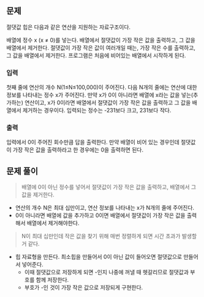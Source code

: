 ## 문제
절댓값 힙은 다음과 같은 연산을 지원하는 자료구조이다.

배열에 정수 x (x ≠ 0)를 넣는다.
배열에서 절댓값이 가장 작은 값을 출력하고, 그 값을 배열에서 제거한다. 절댓값이 가장 작은 값이 여러개일 때는, 가장 작은 수를 출력하고, 그 값을 배열에서 제거한다.
프로그램은 처음에 비어있는 배열에서 시작하게 된다.

### 입력
첫째 줄에 연산의 개수 N(1≤N≤100,000)이 주어진다. 다음 N개의 줄에는 연산에 대한 정보를 나타내는 정수 x가 주어진다. 만약 x가 0이 아니라면 배열에 x라는 값을 넣는(추가하는) 연산이고, x가 0이라면 배열에서 절댓값이 가장 작은 값을 출력하고 그 값을 배열에서 제거하는 경우이다. 입력되는 정수는 -231보다 크고, 231보다 작다.

### 출력
입력에서 0이 주어진 회수만큼 답을 출력한다. 만약 배열이 비어 있는 경우인데 절댓값이 가장 작은 값을 출력하라고 한 경우에는 0을 출력하면 된다.

## 문제 풀이
> 배열에 0이 아닌 정수를 넣어서 절댓값이 가장 작은 값을 출력하고, 배열에서 그 값을 제거한다. 

- 연산의 개수 N은 최대 십만이고, 연산 정보를 나타내는 x가 N개의 줄에 주어진다. 
- 0이 아니라면 배열에 값을 추가하고 0이면 배열에서 절댓값이 가장 작은 값을 출력해서 배열에서 제거해야한다.

> N이 최대 십만인데 작은 값을 찾기 위해 매번 정렬하게 되면 시간 초과가 발생할거 같다.

- 힙 자료형을 만든다. 최소힙을 만들어서 0이 아닌 값이 들어오면 절댓값으로 만들어서 넣어준다.
  - 이때 절댓값으로 저장하게 되면 -인지 나중에 꺼낼 때 헷갈리므로 절댓값과 부호를 함께 저장한다. 
  - 부호가 -인 것이 가장 작은 값으로 저장되게 구현한다.